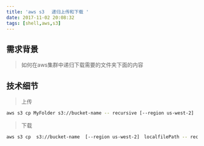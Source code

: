 ```yaml
---
title: 'aws s3 　递归上传和下载 '
date: 2017-11-02 20:08:32
tags: [shell,aws,s3]
---
```


## 需求背景
>如何在aws集群中递归下载需要的文件夹下面的内容
<!--more-->
## 技术细节
>上传

``` bash
aws s3 cp MyFolder s3://bucket-name -- recursive [--region us-west-2]
```

>下载

``` bash
aws s3 cp  s3://bucket-name  [--region us-west-2]　localfilePath -- recursive
```
